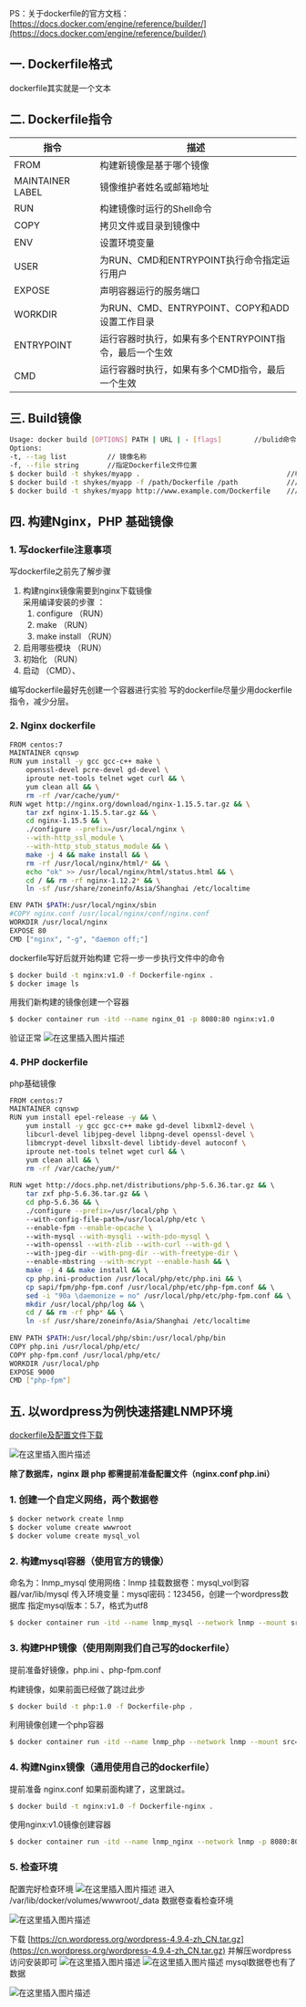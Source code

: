 PS：关于dockerfile的官方文档：[https://docs.docker.com/engine/reference/builder/](https://docs.docker.com/engine/reference/builder/)
##  一. Dockerfile格式
dockerfile其实就是一个文本



## 二. Dockerfile指令
| 指令 | 描述 |
|--|--|
| FROM | 构建新镜像是基于哪个镜像 |
|MAINTAINER LABEL|镜像维护者姓名或邮箱地址|
|RUN|构建镜像时运行的Shell命令|
|COPY|拷贝文件或目录到镜像中|
|ENV|设置环境变量|
|USER|为RUN、CMD和ENTRYPOINT执行命令指定运行用户|
|EXPOSE|声明容器运行的服务端口|
|WORKDIR|为RUN、CMD、ENTRYPOINT、COPY和ADD设置工作目录|
|ENTRYPOINT|运行容器时执行，如果有多个ENTRYPOINT指令，最后一个生效|
|CMD|运行容器时执行，如果有多个CMD指令，最后一个生效


## 三. Build镜像

```bash
Usage: docker build [OPTIONS] PATH | URL | - [flags]		//bulid命令格式
Options:
-t, --tag list 			// 镜像名称
-f, --file string 		//指定Dockerfile文件位置
$ docker build -t shykes/myapp .									//标准输出
$ docker build -t shykes/myapp -f /path/Dockerfile /path			//从绝对路径读取
$ docker build -t shykes/myapp http://www.example.com/Dockerfile	//从网络读取
```

## 四. 构建Nginx，PHP 基础镜像
### 1. 写dockerfile注意事项
写dockerfile之前先了解步骤
1. 构建nginx镜像需要到nginx下载镜像	
采用编译安装的步骤 ：
	1. configure				（RUN）
	2. make				（RUN）
	4. make install		（RUN）
2. 启用哪些模块			（RUN）
3. 初始化		（RUN）
4. 启动			（CMD）、


编写dockerfile最好先创建一个容器进行实验
写的dockerfile尽量少用dockerfile指令，减少分层。

### 2. Nginx dockerfile

```bash
FROM centos:7
MAINTAINER cqnswp
RUN yum install -y gcc gcc-c++ make \
    openssl-devel pcre-devel gd-devel \
    iproute net-tools telnet wget curl && \
    yum clean all && \
    rm -rf /var/cache/yum/*
RUN wget http://nginx.org/download/nginx-1.15.5.tar.gz && \
    tar zxf nginx-1.15.5.tar.gz && \
    cd nginx-1.15.5 && \
    ./configure --prefix=/usr/local/nginx \
    --with-http_ssl_module \
    --with-http_stub_status_module && \
    make -j 4 && make install && \
    rm -rf /usr/local/nginx/html/* && \
    echo "ok" >> /usr/local/nginx/html/status.html && \
    cd / && rm -rf nginx-1.12.2* && \
    ln -sf /usr/share/zoneinfo/Asia/Shanghai /etc/localtime

ENV PATH $PATH:/usr/local/nginx/sbin
#COPY nginx.conf /usr/local/nginx/conf/nginx.conf
WORKDIR /usr/local/nginx
EXPOSE 80
CMD ["nginx", "-g", "daemon off;"]
```

dockerfile写好后就开始构建
它将一步一步执行文件中的命令
```bash
$ docker build -t nginx:v1.0 -f Dockerfile-nginx .
$ docker image ls
```
用我们新构建的镜像创建一个容器

```bash
$ docker container run -itd --name nginx_01 -p 8080:80 nginx:v1.0
```
验证正常
![在这里插入图片描述](https://img-blog.csdnimg.cn/20200623194530836.png?x-oss-process=image/watermark,type_ZmFuZ3poZW5naGVpdGk,shadow_10,text_aHR0cHM6Ly9ibG9nLmNzZG4ubmV0L3FxXzM4NjI2MDQz,size_16,color_FFFFFF,t_70#pic_center)

### 4. PHP dockerfile
php基础镜像

```bash
FROM centos:7                                                          
MAINTAINER cqnswp                                                      
RUN yum install epel-release -y && \                                   
    yum install -y gcc gcc-c++ make gd-devel libxml2-devel \           
    libcurl-devel libjpeg-devel libpng-devel openssl-devel \           
    libmcrypt-devel libxslt-devel libtidy-devel autoconf \             
    iproute net-tools telnet wget curl && \                            
    yum clean all && \                                                 
    rm -rf /var/cache/yum/*                                            
                                                                       
RUN wget http://docs.php.net/distributions/php-5.6.36.tar.gz && \      
    tar zxf php-5.6.36.tar.gz && \                                     
    cd php-5.6.36 && \                                                 
    ./configure --prefix=/usr/local/php \                              
    --with-config-file-path=/usr/local/php/etc \                       
    --enable-fpm --enable-opcache \                                    
    --with-mysql --with-mysqli --with-pdo-mysql \                      
    --with-openssl --with-zlib --with-curl --with-gd \                 
    --with-jpeg-dir --with-png-dir --with-freetype-dir \               
    --enable-mbstring --with-mcrypt --enable-hash && \                 
    make -j 4 && make install && \                                     
    cp php.ini-production /usr/local/php/etc/php.ini && \              
    cp sapi/fpm/php-fpm.conf /usr/local/php/etc/php-fpm.conf && \      
    sed -i "90a \daemonize = no" /usr/local/php/etc/php-fpm.conf && \  
    mkdir /usr/local/php/log && \                                      
    cd / && rm -rf php* && \                                           
    ln -sf /usr/share/zoneinfo/Asia/Shanghai /etc/localtime            
                                                                       
ENV PATH $PATH:/usr/local/php/sbin:/usr/local/php/bin                  
COPY php.ini /usr/local/php/etc/                                       
COPY php-fpm.conf /usr/local/php/etc/                                  
WORKDIR /usr/local/php                                                 
EXPOSE 9000                                                            
CMD ["php-fpm"]                                                        
```

## 五. 以wordpress为例快速搭建LNMP环境

[dockerfile及配置文件下载](https://download.csdn.net/download/qq_38626043/12554359)

![在这里插入图片描述](https://img-blog.csdnimg.cn/20200623200337995.png#pic_center)

**除了数据库，nginx 跟 php 都需提前准备配置文件（nginx.conf  php.ini）**

### 1. 创建一个自定义网络，两个数据卷
```bash
$ docker network create lnmp
$ docker volume create wwwroot
$ docker volume create mysql_vol
```
### 2. 构建mysql容器（使用官方的镜像）
命名为：lnmp_mysql
使用网络：lnmp
挂载数据卷：mysql_vol到容器/var/lib/mysql
传入环境变量：mysql密码：123456，创建一个wordpress数据库
指定mysql版本：5.7，格式为utf8

```bash
$ docker container run -itd --name lnmp_mysql --network lnmp --mount src=mysql_vol,dst=/var/lib/mysql -e MYSQL_ROOT_PASSWORD=123456 -e MYSQL_DATABASE=wordpress mysql:5.7 --character-set-server=utf8
```
### 3. 构建PHP镜像（使用刚刚我们自己写的dockerfile）
提前准备好镜像，php.ini 、php-fpm.conf

构建镜像，如果前面已经做了跳过此步
```bash
$ docker build -t php:1.0 -f Dockerfile-php .
```
利用镜像创建一个php容器

```bash
$ docker container run -itd --name lnmp_php --network lnmp --mount src=wwwroot,dst=/wwwroot php:1.0
```

### 4. 构建Nginx镜像（通用使用自己的dockerfile）
提前准备 nginx.conf 
如果前面构建了，这里跳过。
```bash
$ docker build -t nginx:v1.0 -f Dockerfile-nginx .
```
使用nginx:v1.0镜像创建容器

```bash
$ docker container run -itd --name lnmp_nginx --network lnmp -p 8080:80 --mount type=bind,src=$(pwd)/nginx.conf,dst=/usr/local/nginx/nginx.conf --mount src=wwwroot,dst=/wwwroot nginx: v1.0
```


### 5. 检查环境
配置完好检查环境
![在这里插入图片描述](https://img-blog.csdnimg.cn/20200627013511900.png?x-oss-process=image/watermark,type_ZmFuZ3poZW5naGVpdGk,shadow_10,text_aHR0cHM6Ly9ibG9nLmNzZG4ubmV0L3FxXzM4NjI2MDQz,size_16,color_FFFFFF,t_70#pic_center)
进入 /var/lib/docker/volumes/wwwroot/_data 数据卷查看检查环境

![在这里插入图片描述](https://img-blog.csdnimg.cn/20200627013745826.png?x-oss-process=image/watermark,type_ZmFuZ3poZW5naGVpdGk,shadow_10,text_aHR0cHM6Ly9ibG9nLmNzZG4ubmV0L3FxXzM4NjI2MDQz,size_16,color_FFFFFF,t_70#pic_center)

下载 [https://cn.wordpress.org/wordpress-4.9.4-zh_CN.tar.gz](https://cn.wordpress.org/wordpress-4.9.4-zh_CN.tar.gz) 并解压wordpress访问安装即可
![在这里插入图片描述](https://img-blog.csdnimg.cn/20200627020042215.png?x-oss-process=image/watermark,type_ZmFuZ3poZW5naGVpdGk,shadow_10,text_aHR0cHM6Ly9ibG9nLmNzZG4ubmV0L3FxXzM4NjI2MDQz,size_16,color_FFFFFF,t_70#pic_center)
![在这里插入图片描述](https://img-blog.csdnimg.cn/20200627022715865.png?x-oss-process=image/watermark,type_ZmFuZ3poZW5naGVpdGk,shadow_10,text_aHR0cHM6Ly9ibG9nLmNzZG4ubmV0L3FxXzM4NjI2MDQz,size_16,color_FFFFFF,t_70#pic_center)
mysql数据卷也有了数据

![在这里插入图片描述](https://img-blog.csdnimg.cn/20200627022806294.png?x-oss-process=image/watermark,type_ZmFuZ3poZW5naGVpdGk,shadow_10,text_aHR0cHM6Ly9ibG9nLmNzZG4ubmV0L3FxXzM4NjI2MDQz,size_16,color_FFFFFF,t_70#pic_center)

